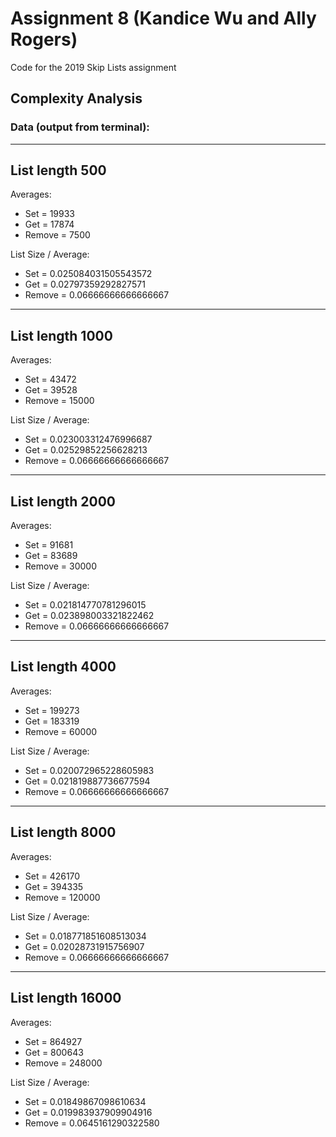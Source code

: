 # Assignment 8 (Kandice Wu and Ally Rogers)
Code for the 2019 Skip Lists assignment

## Complexity Analysis
### Data (output from terminal):
-----------------------
List length 500
-----------------------
Averages:
 * Set = 19933
 * Get = 17874
 * Remove = 7500

List Size / Average:
 * Set = 0.025084031505543572
 * Get = 0.02797359292827571
 * Remove = 0.06666666666666667

-----------------------
List length 1000
-----------------------
Averages:
 * Set = 43472
 * Get = 39528
 * Remove = 15000

List Size / Average:
 * Set = 0.023003312476996687
 * Get = 0.02529852256628213
 * Remove = 0.06666666666666667

-----------------------
List length 2000
-----------------------
Averages:
 * Set = 91681
 * Get = 83689
 * Remove = 30000

List Size / Average:
 * Set = 0.021814770781296015
 * Get = 0.023898003321822462
 * Remove = 0.06666666666666667

-----------------------
List length 4000
-----------------------
Averages:
 * Set = 199273
 * Get = 183319
 * Remove = 60000

List Size / Average:
 * Set = 0.020072965228605983
 * Get = 0.021819887736677594
 * Remove = 0.06666666666666667

-----------------------
List length 8000
-----------------------
Averages:
 * Set = 426170
 * Get = 394335
 * Remove = 120000

List Size / Average:
 * Set = 0.018771851608513034
 * Get = 0.02028731915756907
 * Remove = 0.06666666666666667

-----------------------
List length 16000
-----------------------
Averages:
 * Set = 864927
 * Get = 800643
 * Remove = 248000

List Size / Average:
 * Set = 0.01849867098610634
 * Get = 0.019983937909904916
 * Remove = 0.0645161290322580

